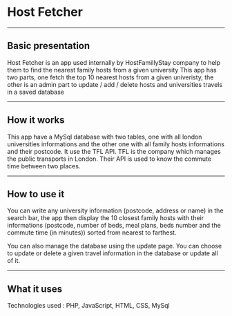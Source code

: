 # Host Fetcher
***

## Basic presentation

Host Fetcher is an app used internally by HostFamillyStay company to help them to find the nearest family hosts from a given university
This app has two parts, one fetch the top 10 nearest hosts from a given univeristy, the other is an admin part to update / add / delete hosts and universities travels in a saved database

***

## How it works

This app have a MySql database with two tables, one with all london universities informations and the other one with all family hosts informations and their postcode.
It use the TFL API. TFL is the company which manages the public transports in London. 
Their API is used to know the commute time between two places.

***

## How to use it

You can write any university information (postcode, address or name) in the search bar, 
the app then display the 10 closest family hosts with their informations (postcode, number of beds, meal plans, beds number and the commute time (in minutes)) sorted from nearest to farthest.

You can also manage the database using the update page.
You can choose to update or delete a given travel information in the database or update all of it.

***

## What it uses

Technologies used : PHP, JavaScript, HTML, CSS, MySql
